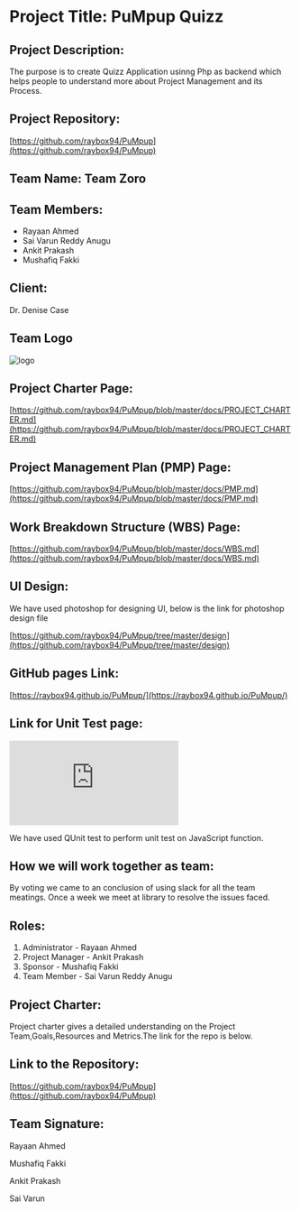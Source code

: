 # Project Title: PuMpup Quizz

## Project Description:

The purpose is to create Quizz Application usinng Php as backend which helps people to understand more about Project Management and its Process.

## Project Repository:

[https://github.com/raybox94/PuMpup](https://github.com/raybox94/PuMpup)

## Team Name: Team Zoro

## Team Members:

- Rayaan Ahmed
- Sai Varun Reddy Anugu
- Ankit Prakash
- Mushafiq Fakki

## Client:

Dr. Denise Case

## Team Logo

![logo](images/logo.png)

## Project Charter Page:

[https://github.com/raybox94/PuMpup/blob/master/docs/PROJECT_CHARTER.md](https://github.com/raybox94/PuMpup/blob/master/docs/PROJECT_CHARTER.md)

## Project Management Plan (PMP) Page:

[https://github.com/raybox94/PuMpup/blob/master/docs/PMP.md](https://github.com/raybox94/PuMpup/blob/master/docs/PMP.md)

## Work Breakdown Structure (WBS) Page:

[https://github.com/raybox94/PuMpup/blob/master/docs/WBS.md](https://github.com/raybox94/PuMpup/blob/master/docs/WBS.md)

## UI Design:

We have used photoshop for designing UI, below is the link for photoshop design file

[https://github.com/raybox94/PuMpup/tree/master/design](https://github.com/raybox94/PuMpup/tree/master/design)

## GitHub pages Link:

[https://raybox94.github.io/PuMpup/](https://raybox94.github.io/PuMpup/)

## Link for Unit Test page:

![](https://raybox94.github.io/PuMpup/test/test.html)

We have used QUnit test to perform unit test on JavaScript function.

## How we will work together as team:

By voting we came to  an conclusion of using slack for all the team meatings. Once a week we meet at library to resolve the issues faced.

## Roles:

1. Administrator - Rayaan Ahmed
2. Project Manager - Ankit Prakash
3. Sponsor - Mushafiq Fakki
4. Team Member - Sai Varun Reddy Anugu

## Project Charter:

Project charter gives a detailed understanding on the Project Team,Goals,Resources and Metrics.The link for the repo is below. 

## Link to the Repository:

[https://github.com/raybox94/PuMpup](https://github.com/raybox94/PuMpup)

## Team Signature:

Rayaan Ahmed

Mushafiq Fakki

Ankit Prakash

Sai Varun
